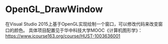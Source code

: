 # OpenGL_DrawWindow
在Visual Studio 2015上基于OpenGL实现绘制一个窗口，可以修改代码来改变窗口的颜色。
具体项目配置见于华中科技大学MOOC《计算机图形学》：https://www.icourse163.org/course/HUST-1003636001
